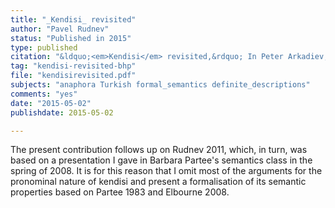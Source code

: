 ```yaml
---
title: "_Kendisi_ revisited"
author: "Pavel Rudnev"
status: "Published in 2015"
type: published
citation: "&ldquo;<em>Kendisi</em> revisited,&rdquo; In Peter Arkadiev, Ivan Kapitonov, Yury Lander, Ekaterina Rakhilina and Sergei Tatevosov (eds.) <em>Donum semanticum: Opera linguistica et logica in honorem Barbarae Partee a discipulis amicisque Rossicis oblata</em>, 263–271. LRC Publishing, Moscow."
tag: "kendisi-revisited-bhp"
file: "kendisirevisited.pdf"
subjects: "anaphora Turkish formal_semantics definite_descriptions"
comments: "yes"
date: "2015-05-02"
publishdate: 2015-05-02

---
```


The present contribution follows up on Rudnev 2011, which, in turn, was based on a presentation I gave in Barbara Partee's semantics class in the spring of 2008. It is for this reason that I omit most of the arguments for the pronominal nature of kendisi and present a formalisation of its semantic properties based on Partee 1983 and Elbourne 2008.
